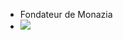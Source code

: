 - Fondateur de Monazia
- <a href="https://minecraftpocket-servers.com/server/115445/"><img src="https://minecraftpocket-servers.com/server/115445/banners/half-banner-2.png" border="0"></a>
